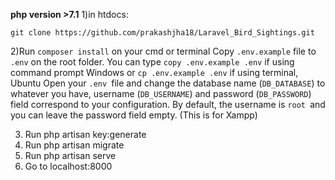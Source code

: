 
**php version >7.1**
1)in htdocs:
```
git clone https://github.com/prakashjha18/Laravel_Bird_Sightings.git
```
2)Run ```composer install``` on your cmd or terminal
 Copy ```.env.example``` file to ```.env``` on the root folder. You can type ```copy .env.example .env``` if using command prompt Windows     or ```cp .env.example .env``` if using terminal, Ubuntu
 Open your ```.env ```file and change the database name (```DB_DATABASE```) to whatever you have, username (```DB_USERNAME```) and password  (```DB_PASSWORD```) field correspond to your configuration. 
 By default, the username is ```root ```and you can leave the password field empty. (This is for Xampp) 

3) Run php artisan key:generate
4) Run php artisan migrate
5) Run php artisan serve
6) Go to localhost:8000
